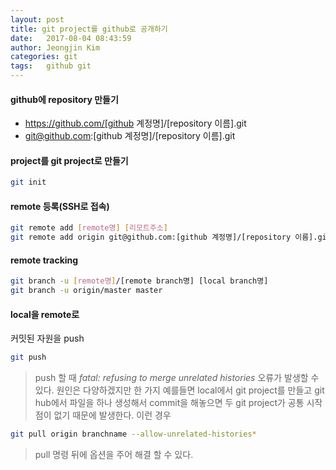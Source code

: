 ```yaml
---
layout: post
title: git project를 github로 공개하기
date:   2017-08-04 08:43:59
author: Jeongjin Kim
categories: git
tags:	github git
---
```

#### github에 repository 만들기
- https://github.com/[github 계정명]/[repository 이름].git
- git@github.com:[github 계정명]/[repository 이름].git

#### project를 git project로 만들기
```bash
git init
```

#### remote 등록(SSH로 접속)
```bash
git remote add [remote명] [리모트주소]
git remote add origin git@github.com:[github 계정명]/[repository 이름].git
```

#### remote tracking
```bash
git branch -u [remote명]/[remote branch명] [local branch명]
git branch -u origin/master master
```

#### local을 remote로
커밋된 자원을 push
```sh
git push
```

>push 할 때
_fatal: refusing to merge unrelated histories_
오류가 발생할 수 있다. 원인은 다양하겠지만 한 가지 예를들면 local에서 git project를 만들고 git hub에서 파일을 하나 생성해서 commit을 해놓으면 두 git project가 공통 시작점이 없기 때문에 발생한다.
이런 경우
```sh
git pull origin branchname --allow-unrelated-histories*
```
>pull 명령 뒤에 옵션을 주어 해결 할 수 있다.

